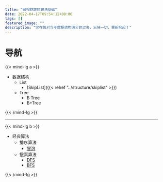 ```yaml
---
title: "傲视群雄的算法基础"
date: 2022-04-17T09:54:12+08:00
tags: []
featured_image: ""
description: "实在愧对当年数据结构满分的过去，忘掉一切，重新拾起！"
---
```


# 导航

{{< mind-lg a >}}
- 数据结构
    - List
        - [SkipList]({{< relref "../structure/skiplist" >}})
    - Tree
        - B Tree
        - B+Tree
    
{{< /mind-lg >}}

---


{{< mind-lg b >}}
- 经典算法
    - 排序算法
        - [冒泡]()
    - 搜索算法
        - [DFS]()
        - [BFS]()


{{< /mind-lg >}}

